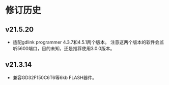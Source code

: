 # 修订历史

## v21.5.20

- 适配gdlink programmer 4.3.7和4.5.1两个版本。
  注意这两个版本的软件会监听5600端口，目的未知，还是推荐使用3.0.0版本。

## v21.3.14

- 兼容GD32F150C6T6等6kb FLASH器件。
